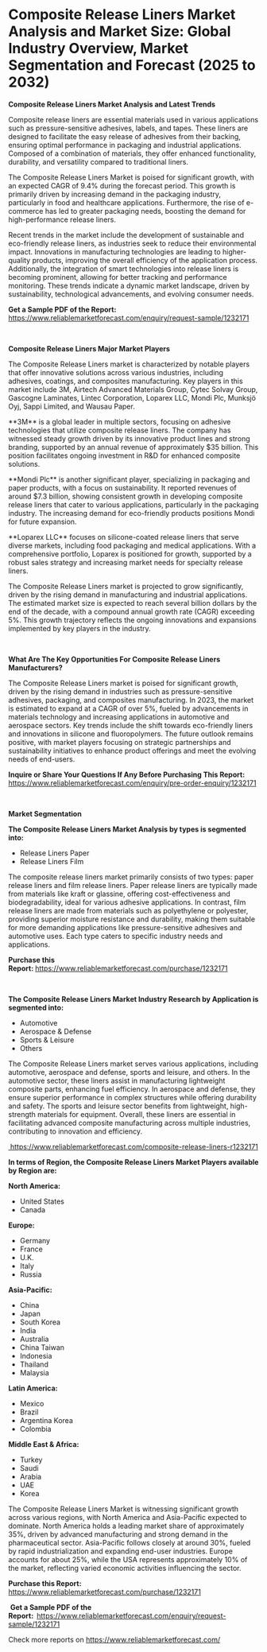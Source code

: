 <p><h1>Composite Release Liners Market Analysis and Market Size: Global Industry Overview, Market Segmentation and Forecast (2025 to 2032)</h1></p><p><strong>Composite Release Liners Market Analysis and Latest Trends</strong></p>
<p><p>Composite release liners are essential materials used in various applications such as pressure-sensitive adhesives, labels, and tapes. These liners are designed to facilitate the easy release of adhesives from their backing, ensuring optimal performance in packaging and industrial applications. Composed of a combination of materials, they offer enhanced functionality, durability, and versatility compared to traditional liners.</p><p>The Composite Release Liners Market is poised for significant growth, with an expected CAGR of 9.4% during the forecast period. This growth is primarily driven by increasing demand in the packaging industry, particularly in food and healthcare applications. Furthermore, the rise of e-commerce has led to greater packaging needs, boosting the demand for high-performance release liners.</p><p>Recent trends in the market include the development of sustainable and eco-friendly release liners, as industries seek to reduce their environmental impact. Innovations in manufacturing technologies are leading to higher-quality products, improving the overall efficiency of the application process. Additionally, the integration of smart technologies into release liners is becoming prominent, allowing for better tracking and performance monitoring. These trends indicate a dynamic market landscape, driven by sustainability, technological advancements, and evolving consumer needs.</p></p>
<p><strong>Get a Sample PDF of the Report:&nbsp;</strong> <a href="https://www.reliablemarketforecast.com/enquiry/request-sample/1232171?utm_campaign=2993&utm_medium=2&utm_source=Github&utm_content=ia&utm_term=03042025&utm_id=composite-release-liners">https://www.reliablemarketforecast.com/enquiry/request-sample/1232171</a></p>
<p>&nbsp;</p>
<p><strong>Composite Release Liners Major Market Players</strong></p>
<p><p>The Composite Release Liners market is characterized by notable players that offer innovative solutions across various industries, including adhesives, coatings, and composites manufacturing. Key players in this market include 3M, Airtech Advanced Materials Group, Cytec Solvay Group, Gascogne Laminates, Lintec Corporation, Loparex LLC, Mondi Plc, Munksjö Oyj, Sappi Limited, and Wausau Paper. </p><p>**3M** is a global leader in multiple sectors, focusing on adhesive technologies that utilize composite release liners. The company has witnessed steady growth driven by its innovative product lines and strong branding, supported by an annual revenue of approximately $35 billion. This position facilitates ongoing investment in R&D for enhanced composite solutions.</p><p>**Mondi Plc** is another significant player, specializing in packaging and paper products, with a focus on sustainability. It reported revenues of around $7.3 billion, showing consistent growth in developing composite release liners that cater to various applications, particularly in the packaging industry. The increasing demand for eco-friendly products positions Mondi for future expansion.</p><p>**Loparex LLC** focuses on silicone-coated release liners that serve diverse markets, including food packaging and medical applications. With a comprehensive portfolio, Loparex is positioned for growth, supported by a robust sales strategy and increasing market needs for specialty release liners.</p><p>The Composite Release Liners market is projected to grow significantly, driven by the rising demand in manufacturing and industrial applications. The estimated market size is expected to reach several billion dollars by the end of the decade, with a compound annual growth rate (CAGR) exceeding 5%. This growth trajectory reflects the ongoing innovations and expansions implemented by key players in the industry.</p></p>
<p>&nbsp;</p>
<p><strong>What Are The Key Opportunities For Composite Release Liners Manufacturers?</strong></p>
<p><p>The Composite Release Liners market is poised for significant growth, driven by the rising demand in industries such as pressure-sensitive adhesives, packaging, and composites manufacturing. In 2023, the market is estimated to expand at a CAGR of over 5%, fueled by advancements in materials technology and increasing applications in automotive and aerospace sectors. Key trends include the shift towards eco-friendly liners and innovations in silicone and fluoropolymers. The future outlook remains positive, with market players focusing on strategic partnerships and sustainability initiatives to enhance product offerings and meet the evolving needs of end-users.</p></p>
<p><strong>Inquire or Share Your Questions If Any Before Purchasing This Report:</strong> <a href="https://www.reliablemarketforecast.com/enquiry/pre-order-enquiry/1232171?utm_campaign=2993&utm_medium=2&utm_source=Github&utm_content=ia&utm_term=03042025&utm_id=composite-release-liners">https://www.reliablemarketforecast.com/enquiry/pre-order-enquiry/1232171</a></p>
<p>&nbsp;</p>
<p><strong>Market Segmentation</strong></p>
<p><strong>The Composite Release Liners Market Analysis by types is segmented into:</strong></p>
<p><ul><li>Release Liners Paper</li><li>Release Liners Film</li></ul></p>
<p><p>The composite release liners market primarily consists of two types: paper release liners and film release liners. Paper release liners are typically made from materials like kraft or glassine, offering cost-effectiveness and biodegradability, ideal for various adhesive applications. In contrast, film release liners are made from materials such as polyethylene or polyester, providing superior moisture resistance and durability, making them suitable for more demanding applications like pressure-sensitive adhesives and automotive uses. Each type caters to specific industry needs and applications.</p></p>
<p><strong>Purchase this Report:&nbsp;</strong><a href="https://www.reliablemarketforecast.com/purchase/1232171?utm_campaign=2993&utm_medium=2&utm_source=Github&utm_content=ia&utm_term=03042025&utm_id=composite-release-liners">https://www.reliablemarketforecast.com/purchase/1232171</a></p>
<p>&nbsp;</p>
<p><strong>The Composite Release Liners Market Industry Research by Application is segmented into:</strong></p>
<p><ul><li>Automotive</li><li>Aerospace & Defense</li><li>Sports & Leisure</li><li>Others</li></ul></p>
<p><p>The Composite Release Liners market serves various applications, including automotive, aerospace and defense, sports and leisure, and others. In the automotive sector, these liners assist in manufacturing lightweight composite parts, enhancing fuel efficiency. In aerospace and defense, they ensure superior performance in complex structures while offering durability and safety. The sports and leisure sector benefits from lightweight, high-strength materials for equipment. Overall, these liners are essential in facilitating advanced composite manufacturing across multiple industries, contributing to innovation and efficiency.</p></p>
<p><a href="https://www.reliablemarketforecast.com/composite-release-liners-r1232171?utm_campaign=2993&utm_medium=2&utm_source=Github&utm_content=ia&utm_term=03042025&utm_id=composite-release-liners">&nbsp;https://www.reliablemarketforecast.com/composite-release-liners-r1232171</a></p>
<p><strong>In terms of Region, the Composite Release Liners Market Players available by Region are:</strong></p>
<p>
    <p> <strong> North America: </strong>
        <ul>
            <li>United States</li>
            <li>Canada</li>
        </ul>
        </p> 
    <p> <strong> Europe: </strong>
        <ul>
            <li>Germany</li>
            <li>France</li>
            <li>U.K.</li>
            <li>Italy</li>
            <li>Russia</li>
        </ul>
        </p> 
    <p> <strong> Asia-Pacific: </strong>
        <ul>
            <li>China</li>
            <li>Japan</li>
            <li>South Korea</li>
            <li>India</li>
            <li>Australia</li>
            <li>China Taiwan</li>
            <li>Indonesia</li>
            <li>Thailand</li>
            <li>Malaysia</li>
        </ul>
        </p> 
    <p> <strong> Latin America: </strong>
        <ul>
            <li>Mexico</li>
            <li>Brazil</li>
            <li>Argentina Korea</li>
            <li>Colombia</li>
        </ul>
        </p> 
    <p> <strong> Middle East & Africa: </strong>
        <ul>
            <li>Turkey</li>
            <li>Saudi</li>
            <li>Arabia</li>
            <li>UAE</li>
            <li>Korea</li>
        </ul>
    </p>
    </p>
<p><p>The Composite Release Liners Market is witnessing significant growth across various regions, with North America and Asia-Pacific expected to dominate. North America holds a leading market share of approximately 35%, driven by advanced manufacturing and strong demand in the pharmaceutical sector. Asia-Pacific follows closely at around 30%, fueled by rapid industrialization and expanding end-user industries. Europe accounts for about 25%, while the USA represents approximately 10% of the market, reflecting varied economic activities influencing the sector.</p></p>
<p><strong>Purchase this Report: </strong><a href="https://www.reliablemarketforecast.com/purchase/1232171?utm_campaign=2993&utm_medium=2&utm_source=Github&utm_content=ia&utm_term=03042025&utm_id=composite-release-liners">https://www.reliablemarketforecast.com/purchase/1232171</a></p>
<p>&nbsp;<strong>Get a Sample PDF of the Report:&nbsp;&nbsp;</strong><a href="https://www.reliablemarketforecast.com/enquiry/request-sample/1232171?utm_campaign=2993&utm_medium=2&utm_source=Github&utm_content=ia&utm_term=03042025&utm_id=composite-release-liners">https://www.reliablemarketforecast.com/enquiry/request-sample/1232171</a></p>
<p><strong></strong></p>
<p>Check more reports on <a href="https://www.reliablemarketforecast.com/?utm_campaign=2993&utm_medium=2&utm_source=Github&utm_content=ia&utm_term=03042025&utm_id=composite-release-liners">https://www.reliablemarketforecast.com/</a></p>